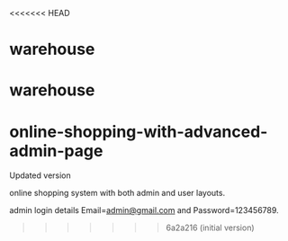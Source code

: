 <<<<<<< HEAD
# warehouse
warehouse
=======
# online-shopping-with-advanced-admin-page
Updated version


online shopping system with both admin and user layouts.

admin login details  Email=admin@gmail.com and Password=123456789.
>>>>>>> 6a2a216 (initial version)

